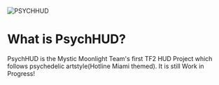 ![PSYCHHUD]("PsychHUD")

# What is PsychHUD?
PsychHUD is the Mystic Moonlight Team's first TF2 HUD Project which follows psychedelic artstyle(Hotline Miami themed). It is still Work in Progress!
